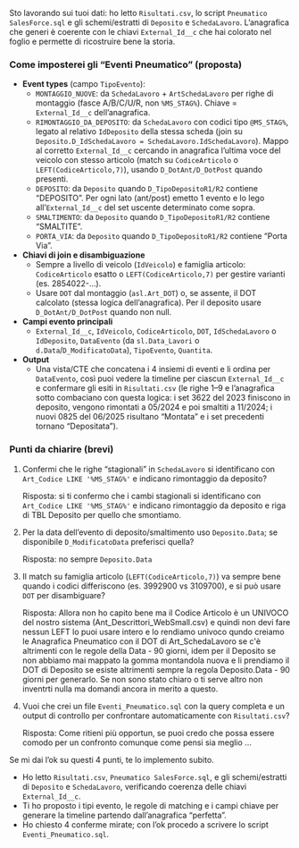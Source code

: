 

Sto lavorando sui tuoi dati: ho letto `Risultati.csv`, lo script `Pneumatico SalesForce.sql` e gli schemi/estratti di `Deposito` e `SchedaLavoro`. L’anagrafica che generi è coerente con le chiavi `External_Id__c` che hai colorato nel foglio e permette di ricostruire bene la storia.

### Come imposterei gli “Eventi Pneumatico” (proposta)
- **Event types** (campo `TipoEvento`):
  - `MONTAGGIO_NUOVE`: da `SchedaLavoro` + `ArtSchedaLavoro` per righe di montaggio (fasce A/B/C/U/R, non `%MS_STAG%`). Chiave = `External_Id__c` dell’anagrafica.
  - `RIMONTAGGIO_DA_DEPOSITO`: da `SchedaLavoro` con codici tipo `@MS_STAG%`, legato al relativo `IdDeposito` della stessa scheda (join su `Deposito.D_IdSchedaLavoro = SchedaLavoro.IdSchedaLavoro`). Mappo al corretto `External_Id__c` cercando in anagrafica l’ultima voce del veicolo con stesso articolo (match su `CodiceArticolo` o `LEFT(CodiceArticolo,7)`), usando `D_DotAnt/D_DotPost` quando presenti.
  - `DEPOSITO`: da `Deposito` quando `D_TipoDepositoR1/R2` contiene “DEPOSITO”. Per ogni lato (ant/post) emetto 1 evento e lo lego all’`External_Id__c` del set uscente determinato come sopra.
  - `SMALTIMENTO`: da `Deposito` quando `D_TipoDepositoR1/R2` contiene “SMALTITE”.
  - `PORTA_VIA`: da `Deposito` quando `D_TipoDepositoR1/R2` contiene “Porta Via”.
- **Chiavi di join e disambiguazione**
  - Sempre a livello di veicolo (`IdVeicolo`) e famiglia articolo: `CodiceArticolo` esatto o `LEFT(CodiceArticolo,7)` per gestire varianti (es. 2854022-...).
  - Usare `DOT` dal montaggio (`asl.Art_DOT`) o, se assente, il DOT calcolato (stessa logica dell’anagrafica). Per il deposito usare `D_DotAnt/D_DotPost` quando non null.
- **Campi evento principali**
  - `External_Id__c`, `IdVeicolo`, `CodiceArticolo`, `DOT`, `IdSchedaLavoro` o `IdDeposito`, `DataEvento` (da `sl.Data_Lavori` o `d.Data`/`D_ModificatoData`), `TipoEvento`, `Quantita`.
- **Output**
  - Una vista/CTE che concatena i 4 insiemi di eventi e li ordina per `DataEvento`, così puoi vedere la timeline per ciascun `External_Id__c` e confermare gli esiti in `Risultati.csv` (le righe 1–9 e l’anagrafica sotto combaciano con questa logica: i set 3622 del 2023 finiscono in deposito, vengono rimontati a 05/2024 e poi smaltiti a 11/2024; i nuovi 0825 del 06/2025 risultano “Montata” e i set precedenti tornano “Depositata”).

### Punti da chiarire (brevi)
1. Confermi che le righe “stagionali” in `SchedaLavoro` si identificano con `Art_Codice LIKE '%MS_STAG%'` e indicano rimontaggio da deposito?

	Risposta:
		si ti confermo che i cambi stagionali si identificano con `Art_Codice LIKE '%MS_STAG%'` e indicano rimontaggio da deposito e riga di TBL Deposito per quello che smontiamo.

2. Per la data dell’evento di deposito/smaltimento uso `Deposito.Data`; se disponibile `D_ModificatoData` preferisci quella?

	Risposta:
		no sempre `Deposito.Data`

3. Il match su famiglia articolo (`LEFT(CodiceArticolo,7)`) va sempre bene quando i codici differiscono (es. 3992900 vs 3109700), e si può usare `DOT` per disambiguare?

	Risposta:
		Allora non ho capito bene ma il Codice Articolo è un UNIVOCO del nostro sistema (Ant_Descrittori_WebSmall.csv) e quindi non devi fare nessun LEFT lo puoi usare intero e lo rendiamo
		univoco qundo creiamo le Anagrafica Pneumatico con il DOT di Art_SchedaLavoro se c'è altrimenti con le regole della Data - 90 giorni, idem per il Deposito se non abbiamo mai mappato la gomma
		montandola nuova e li prendiamo il DOT di Deposito se esiste altrimenti sempre la regola Deposito.Data - 90 giorni per generarlo.
		Se non sono stato chiaro o ti serve altro non inventrti nulla ma domandi ancora in merito a questo.

4. Vuoi che crei un file `Eventi_Pneumatico.sql` con la query completa e un output di controllo per confrontare automaticamente con `Risultati.csv`?

	Risposta:
		Come ritieni più opportun, se puoi credo che possa essere comodo per un confronto comunque come pensi sia meglio ...

Se mi dai l’ok su questi 4 punti, te lo implemento subito.

- Ho letto `Risultati.csv`, `Pneumatico SalesForce.sql`, e gli schemi/estratti di `Deposito` e `SchedaLavoro`, verificando coerenza delle chiavi `External_Id__c`.
- Ti ho proposto i tipi evento, le regole di matching e i campi chiave per generare la timeline partendo dall’anagrafica “perfetta”.
- Ho chiesto 4 conferme mirate; con l’ok procedo a scrivere lo script `Eventi_Pneumatico.sql`.